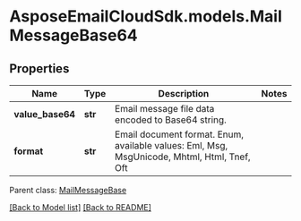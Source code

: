 # AsposeEmailCloudSdk.models.MailMessageBase64
## Properties
Name | Type | Description | Notes
------------ | ------------- | ------------- | -------------
**value_base64** | **str** | Email message file data encoded to Base64 string.              | 
**format** | **str** | Email document format. Enum, available values: Eml, Msg, MsgUnicode, Mhtml, Html, Tnef, Oft | 

 Parent class: [MailMessageBase](MailMessageBase.md)

[[Back to Model list]](Models.md) [[Back to README]](README.md)


